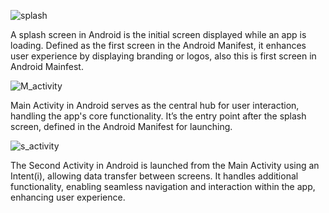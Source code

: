 
![splash](https://github.com/user-attachments/assets/4b79e772-dcdf-4aeb-b4cf-1c6cb6c64948)

A splash screen in Android is the initial screen displayed while an app is loading. Defined as the first screen in the Android Manifest, it enhances user experience by displaying branding or logos, also this is first screen in Android Mainfest.

![M_activity](https://github.com/user-attachments/assets/52d65837-f94f-46aa-95bf-1583188eaa4f)

Main Activity in Android serves as the central hub for user interaction, handling the app's core functionality. It’s the entry point after the splash screen, defined in the Android Manifest for launching.

![s_activity](https://github.com/user-attachments/assets/79cc6728-7e75-4075-ade8-cc7879009165)

The Second Activity in Android is launched from the Main Activity using an Intent(i), allowing data transfer between screens. It handles additional functionality, enabling seamless navigation and interaction within the app, enhancing user experience.

